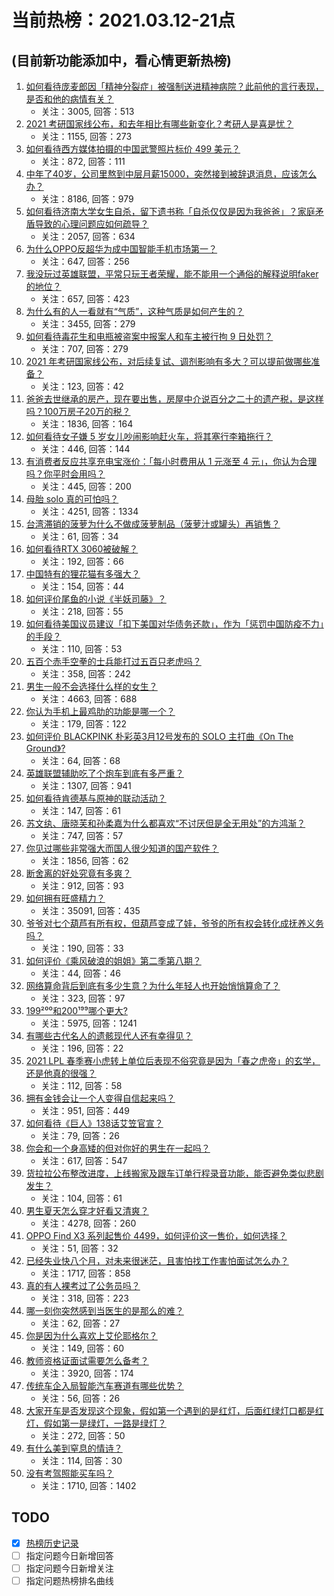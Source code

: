 # 当前热榜：2021.03.12-21点
## (目前新功能添加中，看心情更新热榜)
1. [如何看待庞麦郎因「精神分裂症」被强制送进精神病院？此前他的言行表现，是否和他的病情有关？](https://www.zhihu.com/question/448900152)
    * 关注：3005, 回答：513
2. [2021 考研国家线公布，和去年相比有哪些新变化？考研人是喜是忧？](https://www.zhihu.com/question/448953782)
    * 关注：1155, 回答：273
3. [如何看待西方媒体拍摄的中国武警照片标价 499 美元？](https://www.zhihu.com/question/448824785)
    * 关注：872, 回答：111
4. [中年了40岁，公司里熬到中层月薪15000，突然接到被辞退消息，应该怎么办？](https://www.zhihu.com/question/440996574)
    * 关注：8186, 回答：979
5. [如何看待济南大学女生自杀，留下遗书称「自杀仅仅是因为我爸爸」？家庭矛盾导致的心理问题应如何疏导？](https://www.zhihu.com/question/448002553)
    * 关注：2057, 回答：634
6. [为什么OPPO反超华为成中国智能手机市场第一？](https://www.zhihu.com/question/448138840)
    * 关注：647, 回答：256
7. [我没玩过英雄联盟，平常只玩王者荣耀，能不能用一个通俗的解释说明faker的地位？](https://www.zhihu.com/question/432404612)
    * 关注：657, 回答：423
8. [为什么有的人一看就有“气质”，这种气质是如何产生的？](https://www.zhihu.com/question/439868962)
    * 关注：3455, 回答：279
9. [如何看待毒花生和电瓶被盗案中报案人和车主被行拘 9 日处罚？](https://www.zhihu.com/question/448756111)
    * 关注：707, 回答：279
10. [2021 年考研国家线公布，对后续复试、调剂影响有多大？可以提前做哪些准备？](https://www.zhihu.com/question/448954054)
    * 关注：123, 回答：42
11. [爸爸去世继承的房产，现在要出售，房屋中介说百分之二十的遗产税，是这样吗？100万房子20万的税？](https://www.zhihu.com/question/348287427)
    * 关注：1836, 回答：164
12. [如何看待女子嫌 5 岁女儿吵闹影响赶火车，将其塞行李箱拖行？](https://www.zhihu.com/question/448927801)
    * 关注：446, 回答：144
13. [有消费者反应共享充电宝涨价：「每小时费用从 1 元涨至 4 元」，你认为合理吗？你平时会用吗？](https://www.zhihu.com/question/448895932)
    * 关注：445, 回答：200
14. [母胎 solo 真的可怕吗？](https://www.zhihu.com/question/440053207)
    * 关注：4251, 回答：1334
15. [台湾滞销的菠萝为什么不做成菠萝制品（菠萝汁或罐头）再销售？](https://www.zhihu.com/question/448567998)
    * 关注：61, 回答：34
16. [如何看待RTX 3060被破解？](https://www.zhihu.com/question/448654710)
    * 关注：192, 回答：66
17. [中国特有的狸花猫有多强大？](https://www.zhihu.com/question/423321345)
    * 关注：154, 回答：44
18. [如何评价尾鱼的小说《半妖司藤》？](https://www.zhihu.com/question/290725933)
    * 关注：218, 回答：55
19. [如何看待美国议员建议「扣下美国对华债务还款」，作为「惩罚中国防疫不力」的手段？](https://www.zhihu.com/question/448932639)
    * 关注：110, 回答：53
20. [五百个赤手空拳的士兵能打过五百只老虎吗？](https://www.zhihu.com/question/391725102)
    * 关注：358, 回答：242
21. [男生一般不会选择什么样的女生？](https://www.zhihu.com/question/435057725)
    * 关注：4663, 回答：688
22. [你认为手机上最鸡肋的功能是哪一个？](https://www.zhihu.com/question/447620352)
    * 关注：179, 回答：122
23. [如何评价 BLACKPINK 朴彩英3月12号发布的 SOLO 主打曲《On The Ground》?](https://www.zhihu.com/question/448921889)
    * 关注：64, 回答：68
24. [英雄联盟辅助吃了个炮车到底有多严重？](https://www.zhihu.com/question/341459636)
    * 关注：1307, 回答：941
25. [如何看待肯德基与原神的联动活动？](https://www.zhihu.com/question/448206330)
    * 关注：147, 回答：61
26. [苏文纨、唐晓芙和孙柔嘉为什么都喜欢“不讨厌但是全无用处”的方鸿渐？](https://www.zhihu.com/question/20567154)
    * 关注：747, 回答：57
27. [你见过哪些非常强大而国人很少知道的国产软件？](https://www.zhihu.com/question/64554518)
    * 关注：1856, 回答：62
28. [断舍离的好处究竟有多爽？](https://www.zhihu.com/question/446430795)
    * 关注：912, 回答：93
29. [如何拥有旺盛精力？](https://www.zhihu.com/question/21671881)
    * 关注：35091, 回答：435
30. [爷爷对七个葫芦有所有权，但葫芦变成了娃，爷爷的所有权会转化成抚养义务吗？](https://www.zhihu.com/question/448535473)
    * 关注：190, 回答：33
31. [如何评价《乘风破浪的姐姐》第二季第八期？](https://www.zhihu.com/question/448909334)
    * 关注：44, 回答：46
32. [网络算命背后到底有多少生意？为什么年轻人也开始悄悄算命了？](https://www.zhihu.com/question/448898621)
    * 关注：323, 回答：97
33. [199²⁰⁰和200¹⁹⁹哪个更大?](https://www.zhihu.com/question/380167560)
    * 关注：5975, 回答：1241
34. [有哪些古代名人的遗骸现代人还有幸得见？](https://www.zhihu.com/question/448762780)
    * 关注：196, 回答：22
35. [2021 LPL 春季赛小虎转上单位后表现不俗究竟是因为「春之虎帝」的玄学，还是他真的很强？](https://www.zhihu.com/question/448057622)
    * 关注：112, 回答：58
36. [拥有金钱会让一个人变得自信起来吗？](https://www.zhihu.com/question/444854859)
    * 关注：951, 回答：449
37. [如何看待《巨人》138话艾笠官宣？](https://www.zhihu.com/question/447867811)
    * 关注：79, 回答：26
38. [你会和一个身高矮的但对你好的男生在一起吗？](https://www.zhihu.com/question/445584899)
    * 关注：617, 回答：547
39. [货拉拉公布整改进度，上线搬家及跟车订单行程录音功能，能否避免类似悲剧发生？](https://www.zhihu.com/question/448741770)
    * 关注：104, 回答：61
40. [男生夏天怎么穿才好看又清爽？](https://www.zhihu.com/question/401002312)
    * 关注：4278, 回答：260
41. [OPPO Find X3 系列起售价 4499，如何评价这一售价，如何选择？](https://www.zhihu.com/question/448822960)
    * 关注：51, 回答：32
42. [已经失业快八个月，对未来很迷茫，且害怕找工作害怕面试怎么办？](https://www.zhihu.com/question/417983831)
    * 关注：1717, 回答：858
43. [真的有人裸考过了公务员吗？](https://www.zhihu.com/question/276113114)
    * 关注：318, 回答：223
44. [哪一刻你突然感到当医生的是那么的难？](https://www.zhihu.com/question/352913036)
    * 关注：62, 回答：27
45. [你是因为什么喜欢上艾伦耶格尔？](https://www.zhihu.com/question/329088462)
    * 关注：149, 回答：60
46. [教师资格证面试需要怎么备考？](https://www.zhihu.com/question/319205096)
    * 关注：3920, 回答：174
47. [传统车企入局智能汽车赛道有哪些优势？](https://www.zhihu.com/question/448908479)
    * 关注：56, 回答：26
48. [大家开车是否发现这个现象，假如第一个遇到的是红灯，后面红绿灯口都是红灯，假如第一是绿灯，一路是绿灯？](https://www.zhihu.com/question/57716477)
    * 关注：272, 回答：50
49. [有什么美到窒息的情诗？](https://www.zhihu.com/question/440809465)
    * 关注：114, 回答：30
50. [没有考驾照能买车吗？](https://www.zhihu.com/question/292055963)
    * 关注：1710, 回答：1402
## TODO
* [x] [热榜历史记录](hot_history/AllHot.md)
* [ ] 指定问题今日新增回答
* [ ] 指定问题今日新增关注
* [ ] 指定问题热榜排名曲线
